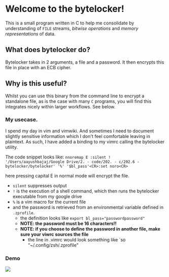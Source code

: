 # Welcome to the bytelocker!

This is a small program written in C to help me consolidate by understanding of `FILE` streams, *bitwise operations* and *memory representations* of data. 

## What does bytelocker do?

Bytelocker takes in 2 arguments, a file and a password. It then encrypts this file in place with an ECB cipher.

## Why is this useful?

Whilst you can use this binary from the command line to encrypt a standalone file, as is the case with many `C` programs, you will find this integrates nicely within larger workflows. See below.

### My usecase.

I spend my day in vim and vimwiki. And sometimes I need to document slightly sensitive information which I don't feel comfortable leaving in plaintext. As such, I have added a binding to my vimrc calling the bytelocker utility.

The code snippet looks like:
`nnoremap E :silent ! '/Users/aayushbajaj/Google Drive/2. - code/202. - c/202.6 - bytelocker/bytelocker' '%' '$bl_pass'<CR>:set noro<CR>`

here pressing capital E in normal mode will encrypt the file.
- `silent` suppresses output
- `!` is the execution of a shell command, which then runs the bytelocker executable from my google drive
- `%` is a vim macro for the current file
- and the password is retrieved from an environmental variable defined in `.zprofile`.
	- the definition looks like `export bl_pass="passwordpassword"`
	- **NOTE: the password must be 16 characters!!**
	- **NOTE: if you choose to define the password in another file, make sure your viwrc sources the file**
		- the line in .vimrc would look something like `so "~/.config/zsh/.zprofile"
		

### Demo
![](img/demo.gif)


